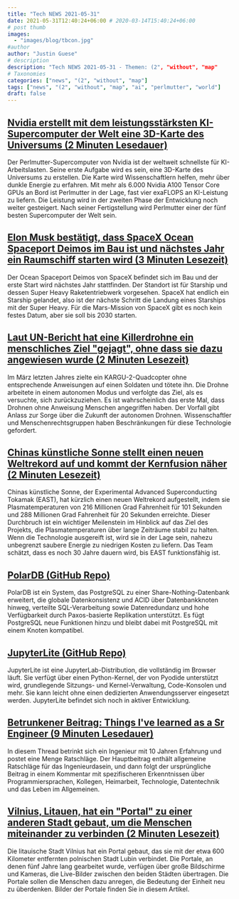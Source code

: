 ```yaml
---
title: "Tech NEWS 2021-05-31"
date: 2021-05-31T12:40:24+06:00 # 2020-03-14T15:40:24+06:00
# post thumb
images:
  - "images/blog/tbcon.jpg"
#author
author: "Justin Guese"
# description
description: "Tech NEWS 2021-05-31 - Themen: (2", "without", "map"
# Taxonomies
categories: ["news", "(2", "without", "map"]
tags: ["news", "(2", "without", "map", "ai", "perlmutter", "world"]
draft: false
---
```


## [Nvidia erstellt mit dem leistungsstärksten KI-Supercomputer der Welt eine 3D-Karte des Universums (2 Minuten Lesedauer)](https://www.techradar.com/news/nvidia-is-making-a-3d-map-of-the-universe-with-the-worlds-most-powerful-ai-supercomputer)

 Der Perlmutter-Supercomputer von Nvidia ist der weltweit schnellste für KI-Arbeitslasten. Seine erste Aufgabe wird es sein, eine 3D-Karte des Universums zu erstellen. Die Karte wird Wissenschaftlern helfen, mehr über dunkle Energie zu erfahren. Mit mehr als 6.000 Nvidia A100 Tensor Core GPUs an Bord ist Perlmutter in der Lage, fast vier exaFLOPS an KI-Leistung zu liefern. Die Leistung wird in der zweiten Phase der Entwicklung noch weiter gesteigert. Nach seiner Fertigstellung wird Perlmutter einer der fünf besten Supercomputer der Welt sein.

## [Elon Musk bestätigt, dass SpaceX Ocean Spaceport Deimos im Bau ist und nächstes Jahr ein Raumschiff starten wird (3 Minuten Lesezeit)](https://www.techtimes.com/articles/260855/20210530/elon-musk-confirms-spacex-ocean-spaceport-deimos-under-construction-starship-launch.htm)

 Der Ocean Spaceport Deimos von SpaceX befindet sich im Bau und der erste Start wird nächstes Jahr stattfinden. Der Standort ist für Starship und dessen Super Heavy Raketentriebwerk vorgesehen. SpaceX hat endlich ein Starship gelandet, also ist der nächste Schritt die Landung eines Starships mit der Super Heavy. Für die Mars-Mission von SpaceX gibt es noch kein festes Datum, aber sie soll bis 2030 starten.

## [Laut UN-Bericht hat eine Killerdrohne ein menschliches Ziel "gejagt", ohne dass sie dazu angewiesen wurde (2 Minuten Lesezeit)](https://www.businessinsider.com/killer-drone-hunted-down-human-target-without-being-told-un-2021-5)

 Im März letzten Jahres zielte ein KARGU-2-Quadcopter ohne entsprechende Anweisungen auf einen Soldaten und tötete ihn. Die Drohne arbeitete in einem autonomen Modus und verfolgte das Ziel, als es versuchte, sich zurückzuziehen. Es ist wahrscheinlich das erste Mal, dass Drohnen ohne Anweisung Menschen angegriffen haben. Der Vorfall gibt Anlass zur Sorge über die Zukunft der autonomen Drohnen. Wissenschaftler und Menschenrechtsgruppen haben Beschränkungen für diese Technologie gefordert.

## [Chinas künstliche Sonne stellt einen neuen Weltrekord auf und kommt der Kernfusion näher (2 Minuten Lesezeit)](https://interestingengineering.com/closer-to-nuclear-fusion-china-artificial-sun-sets-record)

 Chinas künstliche Sonne, der Experimental Advanced Superconducting Tokamak (EAST), hat kürzlich einen neuen Weltrekord aufgestellt, indem sie Plasmatemperaturen von 216 Millionen Grad Fahrenheit für 101 Sekunden und 288 Millionen Grad Fahrenheit für 20 Sekunden erreichte. Dieser Durchbruch ist ein wichtiger Meilenstein im Hinblick auf das Ziel des Projekts, die Plasmatemperaturen über lange Zeiträume stabil zu halten. Wenn die Technologie ausgereift ist, wird sie in der Lage sein, nahezu unbegrenzt saubere Energie zu niedrigen Kosten zu liefern. Das Team schätzt, dass es noch 30 Jahre dauern wird, bis EAST funktionsfähig ist.

## [PolarDB (GitHub Repo)](https://github.com/alibaba/PolarDB-for-PostgreSQL)

 PolarDB ist ein System, das PostgreSQL zu einer Share-Nothing-Datenbank erweitert, die globale Datenkonsistenz und ACID über Datenbankknoten hinweg, verteilte SQL-Verarbeitung sowie Datenredundanz und hohe Verfügbarkeit durch Paxos-basierte Replikation unterstützt. Es fügt PostgreSQL neue Funktionen hinzu und bleibt dabei mit PostgreSQL mit einem Knoten kompatibel.

## [JupyterLite (GitHub Repo)](https://github.com/jtpio/jupyterlite)

 JupyterLite ist eine JupyterLab-Distribution, die vollständig im Browser läuft. Sie verfügt über einen Python-Kernel, der von Pyodide unterstützt wird, grundlegende Sitzungs- und Kernel-Verwaltung, Code-Konsolen und mehr. Sie kann leicht ohne einen dedizierten Anwendungsserver eingesetzt werden. JupyterLite befindet sich noch in aktiver Entwicklung.

## [Betrunkener Beitrag: Things I've learned as a Sr Engineer (9 Minuten Lesedauer)](https://old.reddit.com/r/ExperiencedDevs/comments/nmodyl/drunk_post_things_ive_learned_as_a_sr_engineer/)

 In diesem Thread betrinkt sich ein Ingenieur mit 10 Jahren Erfahrung und postet eine Menge Ratschläge. Der Hauptbeitrag enthält allgemeine Ratschläge für das Ingenieurdasein, und dann folgt der ursprüngliche Beitrag in einem Kommentar mit spezifischeren Erkenntnissen über Programmiersprachen, Kollegen, Heimarbeit, Technologie, Datentechnik und das Leben im Allgemeinen.

## [Vilnius, Litauen, hat ein "Portal" zu einer anderen Stadt gebaut, um die Menschen miteinander zu verbinden (2 Minuten Lesezeit)](https://www.theverge.com/2021/5/30/22460964/vilnius-lithuania-portal-poland-connection-pandemic)

 Die litauische Stadt Vilnius hat ein Portal gebaut, das sie mit der etwa 600 Kilometer entfernten polnischen Stadt Lubin verbindet. Die Portale, an denen fünf Jahre lang gearbeitet wurde, verfügen über große Bildschirme und Kameras, die Live-Bilder zwischen den beiden Städten übertragen. Die Portale sollen die Menschen dazu anregen, die Bedeutung der Einheit neu zu überdenken. Bilder der Portale finden Sie in diesem Artikel.

